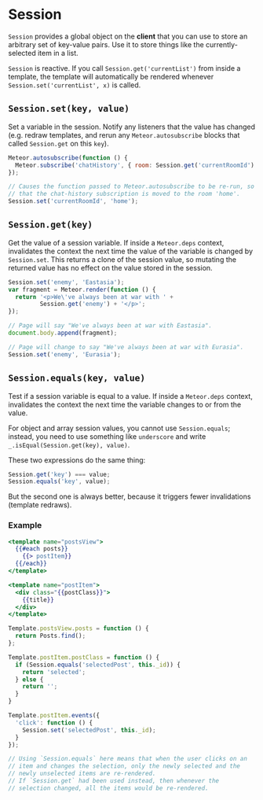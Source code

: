 # Session

`Session` provides a global object on the **client** that you can use to store an arbitrary set of key-value pairs. Use it to store things like the currently-selected item in a list.

`Session` is reactive. If you call `Session.get('currentList')` from inside a template, the template will automatically be rendered whenever `Session.set('currentList', x)` is called.

## `Session.set(key, value)`

Set a variable in the session. Notify any listeners that the value has changed (e.g. redraw templates, and rerun any `Meteor.autosubscribe` blocks that called `Session.get` on this `key`).

```javascript
Meteor.autosubscribe(function () {
  Meteor.subscribe('chatHistory', { room: Session.get('currentRoomId') });
});

// Causes the function passed to Meteor.autosubscribe to be re-run, so
// that the chat-history subscription is moved to the room 'home'.
Session.set('currentRoomId', 'home');
```

## `Session.get(key)`

Get the value of a session variable. If inside a `Meteor.deps` context, invalidates the context the next time the value of the variable is changed by `Session.set`. This returns a clone of the session value, so mutating the returned value has no effect on the value stored in the session.

```javascript
Session.set('enemy', 'Eastasia');
var fragment = Meteor.render(function () {
  return '<p>We\'ve always been at war with ' +
         Session.get('enemy') + '</p>';
});

// Page will say "We've always been at war with Eastasia".
document.body.append(fragment);

// Page will change to say "We've always been at war with Eurasia".
Session.set('enemy', 'Eurasia');
```

## `Session.equals(key, value)`

Test if a session variable is equal to a value. If inside a `Meteor.deps` context, invalidates the context the next time the variable changes to or from the value.

For object and array session values, you cannot use `Session.equals`; instead, you need to use something like `underscore` and write `_.isEqual(Session.get(key), value)`.

These two expressions do the same thing:

```javascript
Session.get('key') === value;
Session.equals('key', value);
```

But the second one is always better, because it triggers fewer invalidations (template redraws).

### Example

```handlebars
<template name="postsView">
  {{#each posts}}
    {{> postItem}}
  {{/each}}
</template>

<template name="postItem">
  <div class="{{postClass}}">
    {{title}}
  </div>
</template>
```

```javascript
Template.postsView.posts = function () {
  return Posts.find();
};

Template.postItem.postClass = function () {
  if (Session.equals('selectedPost', this._id)) {
    return 'selected';
  } else {
    return '';
  }
}

Template.postItem.events({
  'click': function () {
    Session.set('selectedPost', this._id);
  }
});

// Using `Session.equals` here means that when the user clicks on an
// item and changes the selection, only the newly selected and the
// newly unselected items are re-rendered.
// If `Session.get` had been used instead, then whenever the
// selection changed, all the items would be re-rendered.
```
